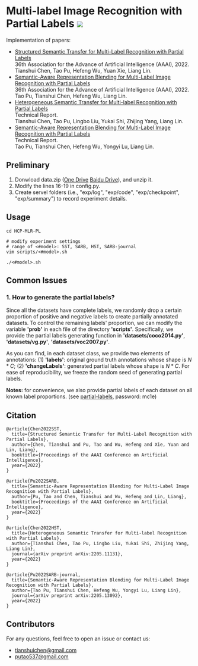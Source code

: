 # Multi-label Image Recognition with Partial Labels ![](https://visitor-badge.glitch.me/badge?page_id=HCPLab-SYSU.HCP-MLR-PL) 

Implementation of papers: <a href="https://github.com/putao537/Awesome-Multi-label-Image-Recognition"><img src="https://img.shields.io/badge/Awesome-MLR-blue" alt=""></a> 
- [Structured Semantic Transfer for Multi-Label Recognition with Partial Labels](https://www.aaai.org/AAAI22Papers/AAAI-1133.ChenT.pdf)  
  36th Association for the Advance of Artificial Intelligence (AAAI), 2022.  
  Tianshui Chen, Tao Pu, Hefeng Wu, Yuan Xie, Liang Lin.  
- [Semantic-Aware Representation Blending for Multi-Label Image Recognition with Partial Labels](https://www.aaai.org/AAAI22Papers/AAAI-1134.PuT.pdf)  
  36th Association for the Advance of Artificial Intelligence (AAAI), 2022.  
  Tao Pu, Tianshui Chen, Hefeng Wu, Liang Lin.  
- [Heterogeneous Semantic Transfer for Multi-label Recognition with Partial Labels](https://arxiv.org/pdf/2205.11131.pdf)   
  Technical Report.   
  Tianshui Chen, Tao Pu, Lingbo Liu, Yukai Shi, Zhijing Yang, Liang Lin.   
- [Semantic-Aware Representation Blending for Multi-Label Image Recognition with Partial Labels](https://arxiv.org/pdf/2205.13092.pdf)   
  Technical Report.   
  Tao Pu, Tianshui Chen, Hefeng Wu, Yongyi Lu, Liang Lin.   

## Preliminary
1. Donwload data.zip ([One Drive](https://1drv.ms/u/s!ArFSFaZzVErwgXMvjwsvLad6x3S5?e=hbtbTp) [Baidu Drive](https://pan.baidu.com/s/11hwhedvUePdGNvW3DSrqQA?pwd=5bxz)), and unzip it.
2. Modify the lines 16-19 in config.py.
3. Create servel folders (i.e., "exp/log", "exp/code", "exp/checkpoint", "exp/summary") to record experiment details.

## Usage
```
cd HCP-MLR-PL

# modify experiment settings
# range of <#model>: SST, SARB, HST, SARB-journal
vim scripts/<#model>.sh

./<#model>.sh
```

## Common Issues
### 1. How to generate the partial labels?
Since all the datasets have complete labels, we randomly drop a certain proportion of positive and negative labels to create partially annotated datasets. To control the remaining labels' proportion, we can modify the variable **'prob'** in each file of the directory **'scripts'**. Specifically, we provide the partial labels generating function in **'datasets/coco2014.py'**, **'datasets/vg.py'**, **'datasets/voc2007.py'**. 

As you can find, in each dataset class, we provide two elements of annotations: (1) **'labels'**: original ground truth annotations whose shape is $N * C$; (2) **'changeLabels'**: generated partial labels whose shape is $N * C$. For ease of reproducibility, we freeze the random seed of generating partial labels.

**Notes:** for convenience, we also provide partial labels of each dataset on all known label proportions. (see [partial-labels](https://pan.baidu.com/s/19R-tWBtsOTbSUphihLXr_g), password: mc1e)

## Citation
```
@article{Chen2022SST,
  title={Structured Semantic Transfer for Multi-Label Recognition with Partial Labels},
  author={Chen, Tianshui and Pu, Tao and Wu, Hefeng and Xie, Yuan and Lin, Liang},
  booktitle={Proceedings of the AAAI Conference on Artificial Intelligence},
  year={2022}
}

@article{Pu2022SARB,
  title={Semantic-Aware Representation Blending for Multi-Label Image Recognition with Partial Labels},
  author={Pu, Tao and Chen, Tianshui and Wu, Hefeng and Lin, Liang},
  booktitle={Proceedings of the AAAI Conference on Artificial Intelligence},
  year={2022}
}

@article{Chen2022HST,
  title={Heterogeneous Semantic Transfer for Multi-label Recognition with Partial Labels},
  author={Tianshui Chen, Tao Pu, Lingbo Liu, Yukai Shi, Zhijing Yang, Liang Lin},
  journal={arXiv preprint arXiv:2205.11131},
  year={2022}
}

@article{Pu2022SARB-journal,
  title={Semantic-Aware Representation Blending for Multi-Label Image Recognition with Partial Labels},
  author={Tao Pu, Tianshui Chen, Hefeng Wu, Yongyi Lu, Liang Lin},
  journal={arXiv preprint arXiv:2205.13092},
  year={2022}
}
```

## Contributors
For any questions, feel free to open an issue or contact us:    

* tianshuichen@gmail.com
* putao537@gmail.com
